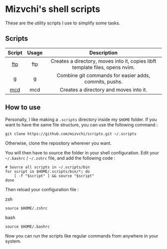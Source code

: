 # Mizvchi's shell scripts

These are the utility scripts I use to simplify some tasks.

## Scripts

| Script			| Usage				| Description																	|
|:-----------------:|:-----------------:|:-----------------------------------------------------------------------------:|
| [ftp](bin/ftp)	| ftp <directory>	| Creates a directory, moves into it, copies libft template files, opens nvim.	|
| [g](bin/g)		| g					| Combine git commands for easier adds, commits, pushs.							|
| [mcd](bin/mcd)	| mcd <directory>	| Creates a directory and moves into it.

## How to use

Personally, I like making a `.scripts` directory inside my `$HOME` folder.
If you want to have the same file structure, you can use the following command :
```
git clone https://github.com/mizvchi/scripts.git ~/.scripts
```

Otherwise, clone the repository wherever you want.

You will then have to source the folder in your shell configuration.
Edit your `~/.bashrc` / `~/.zshrc` file, and add the following code :
```
# Source all scripts in ~/.scripts/bin
for script in $HOME/.scripts/bin/*; do
    [ -f "$script" ] && source "$script"
done
```

Then reload your configuration file :

zsh
```
source $HOME/.zshrc
```

bash
```
source $HOME/.bashrc
```

Now you can run the scripts like regular commands from anywhere in your system.

